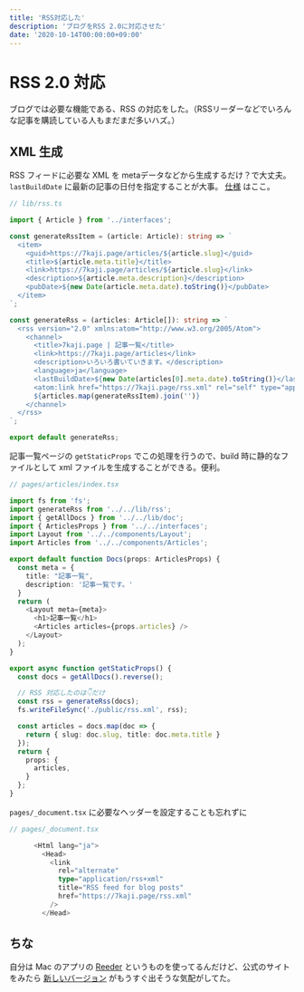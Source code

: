 ```yaml
---
title: 'RSS対応した'
description: 'ブログをRSS 2.0に対応させた'
date: '2020-10-14T00:00:00+09:00'
---
```


# RSS 2.0 対応

ブログでは必要な機能である、RSS の対応をした。（RSSリーダーなどでいろんな記事を購読している人もまだまだ多いハズ。）

## XML 生成

RSS フィードに必要な XML を metaデータなどから生成するだけ？で大丈夫。
`lastBuildDate` に最新の記事の日付を指定することが大事。
[仕様](https://validator.w3.org/feed/docs/rss2.html#hrelementsOfLtitemgt) はここ。

```ts
// lib/rss.ts

import { Article } from '../interfaces';

const generateRssItem = (article: Article): string => `
  <item>
    <guid>https://7kaji.page/articles/${article.slug}</guid>
    <title>${article.meta.title}</title>
    <link>https://7kaji.page/articles/${article.slug}</link>
    <description>${article.meta.description}</description>
    <pubDate>${new Date(article.meta.date).toString()}</pubDate>
  </item>
`;

const generateRss = (articles: Article[]): string => `
  <rss version="2.0" xmlns:atom="http://www.w3.org/2005/Atom">
    <channel>
      <title>7kaji.page | 記事一覧</title>
      <link>https://7kaji.page/articles</link>
      <description>いろいろ書いていきます。</description>
      <language>ja</language>
      <lastBuildDate>${new Date(articles[0].meta.date).toString()}</lastBuildDate>
      <atom:link href="https://7kaji.page/rss.xml" rel="self" type="application/rss+xml"/>
      ${articles.map(generateRssItem).join('')}
    </channel>
  </rss>
`;

export default generateRss;
```

記事一覧ページの `getStaticProps` でこの処理を行うので、build 時に静的なファイルとして xml ファイルを生成することができる。便利。

```ts
// pages/articles/index.tsx

import fs from 'fs';
import generateRss from '../../lib/rss';
import { getAllDocs } from '../../lib/doc';
import { ArticlesProps } from '../../interfaces';
import Layout from '../../components/Layout';
import Articles from '../../components/Articles';

export default function Docs(props: ArticlesProps) {
  const meta = {
    title: "記事一覧",
    description: '記事一覧です。'
  }
  return (
    <Layout meta={meta}>
      <h1>記事一覧</h1>
      <Articles articles={props.articles} />
    </Layout>
  );
}

export async function getStaticProps() {
  const docs = getAllDocs().reverse();

  // RSS 対応したのは👇だけ
  const rss = generateRss(docs);
  fs.writeFileSync('./public/rss.xml', rss);

  const articles = docs.map(doc => {
    return { slug: doc.slug, title: doc.meta.title }
  });
  return {
    props: {
      articles,
    }
  };
}
```

`pages/_document.tsx` に必要なヘッダーを設定することも忘れずに

```ts
// pages/_document.tsx

      <Html lang="ja">
        <Head>
          <link
            rel="alternate"
            type="application/rss+xml"
            title="RSS feed for blog posts"
            href="https://7kaji.page/rss.xml"
          />
        </Head>
```




## ちな

自分は Mac のアプリの [Reeder](https://apps.apple.com/jp/app/reeder-4/id1449412482?mt=12) というものを使ってるんだけど、公式のサイトをみたら [新しいバージョン](https://reederapp.com/) がもうすぐ出そうな気配がしてた。

